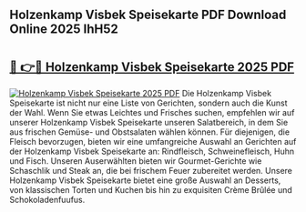 ## Holzenkamp Visbek Speisekarte PDF Download Online 2025 IhH52

# <h2><a href="http://gce2fah.nevu.top/?p=Holzenkamp+Visbek+Speisekarte">🔗 👉🔴 Holzenkamp Visbek Speisekarte 2025 PDF</a></h2>

[![Holzenkamp Visbek Speisekarte 2025 PDF](https://i.imgur.com/dBaPXMq.png)](http://gce2fah.nevu.top/?p=Holzenkamp+Visbek+Speisekarte)
Die Holzenkamp Visbek Speisekarte ist nicht nur eine Liste von Gerichten, sondern auch die Kunst der Wahl. Wenn Sie etwas Leichtes und Frisches suchen, empfehlen wir auf unserer Holzenkamp Visbek Speisekarte unseren Salatbereich, in dem Sie aus frischen Gemüse- und Obstsalaten wählen können. Für diejenigen, die Fleisch bevorzugen, bieten wir eine umfangreiche Auswahl an Gerichten auf der Holzenkamp Visbek Speisekarte an: Rindfleisch, Schweinefleisch, Huhn und Fisch. Unseren Auserwählten bieten wir Gourmet-Gerichte wie Schaschlik und Steak an, die bei frischem Feuer zubereitet werden. Unsere Holzenkamp Visbek Speisekarte bietet eine große Auswahl an Desserts, von klassischen Torten und Kuchen bis hin zu exquisiten Crème Brûlée und Schokoladenfuufus.
